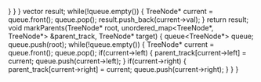 }
}
}
vector<int> result;
while(!queue.empty()) {
TreeNode* current = queue.front(); queue.pop();
result.push_back(current->val);
}
return result;
void markParents(TreeNode* root, unordered_map<TreeNode*, TreeNode*> &parent_track, TreeNode* target) {
queue<TreeNode*> queue;
queue.push(root);
while(!queue.empty()) {
TreeNode* current = queue.front();
queue.pop();
if(current->left) {
parent_track[current->left] = current;
queue.push(current->left);
}
if(current->right) {
parent_track[current->right] = current;
queue.push(current->right);
}
}
}